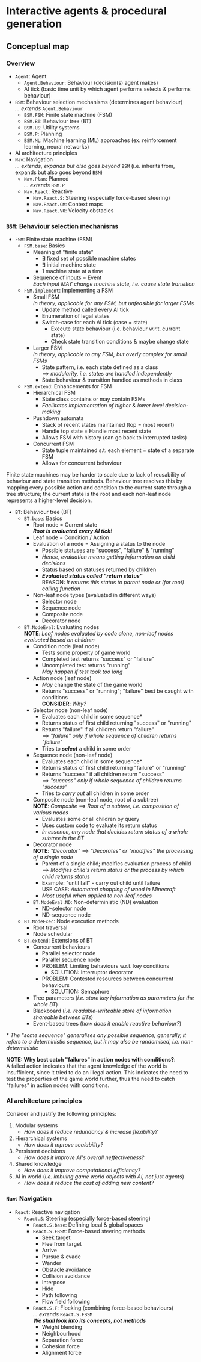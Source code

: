 # Interactive agents & procedural generation

## Conceptual map
### Overview
- `Agent`: Agent
     - `Agent.Behaviour`: Behaviour (decision(s) agent makes)
     - AI tick (basic time unit by which agent performs selects & performs behaviour)
- `BSM`: Behaviour selection mechanisms (determines agent behaviour) <br> _... extends_ `Agent.Behaviour`
    - `BSM.FSM`: Finite state machine (FSM)
    - `BSM.BT`: Behaviour tree (BT)
    - `BSM.US`: Utility systems
    - `BSM.P`: Planning
    - `BSM.ML`: Machine learning (ML) approaches (ex. reinforcement learning, neural networks)
- AI architecture principles
- `Nav`: Navigation <br> _... extends, expands but also goes beyond_ `BSM` (i.e. inherits from, expands but also goes beyond `BSM`)
    - `Nav.Plan`: Planned <br> _... extends_ `BSM.P`
    - `Nav.React`: Reactive
        - `Nav.React.S`: Steering (especially force-based steering)
        - `Nav.React.CM`: Context maps
        - `Nav.React.VO`: Velocity obstacles

### `BSM`: Behaviour selection mechanisms
- `FSM`: Finite state machine (FSM)
    - `FSM.base`: Basics
        - Meaning of "finite state"
            - $\exists$ fixed set of possible machine states
            - $\exists$ initial machine state
            - 1 machine state at a time
        - Sequence of inputs = Event <br> _Each input MAY change machine state, i.e. cause state transition_
    - `FSM.implement`: Implementing a FSM
        - Small FSM <br> _In theory, applicable for any FSM, but unfeasible for larger FSMs_
            - Update method called every AI tick
            - Enumeration of legal states
            - Switch-case for each AI tick (case = state)
                - Execute state behaviour (i.e. behaviour w.r.t. current state)
                - Check state transition conditions & maybe change state
        - Larger FSM <br> _In theory, applicable to any FSM, but overly complex for small FSMs_
            - State pattern, i.e. each state defined as a class <br> $\implies$ _modularity, i.e. states are handled independently_
            - State behaviour & transition handled as methods in class
    - `FSM.extend`: Enhancements for FSM
        - Hierarchical FSM
            - State class contains or may contain FSMs
            - _Facilitates implementation of higher & lower level decision-making_
        - Pushdown automata
            - Stack of recent states maintained (top = most recent)
            - Handle top state = Handle most recent state
            - Allows FSM with history (can go back to interrupted tasks)
        - Concurrent FSM
            - State tuple maintained s.t. each element = state of a separate FSM
            - Allows for concurrent behaviour

Finite state machines may be harder to scale due to lack of reusability of behaviour and state transition methods. Behaviour tree resolves this by mapping every possible action and condition to the current state through a tree structure; the current state is the root and each non-leaf node represents a higher-level decision.

- `BT`: Behaviour tree (BT)
    - `BT.base`: Basics
        - Root node = Current state <br> **_Root is evaluated every AI tick!_**
        - Leaf node = Condition / Action
        - Evaluation of a node = Assigning a status to the node
            - Possible statuses are "success", "failure" & "running"
            - _Hence, evaluation means getting information on child decisions_
            - Status based on statuses returned by children
            - **_Evaluated status called "return status"_** <br> REASON: _It returns this status to parent node or (for root) calling function_
        - Non-leaf node types (evaluated in different ways)
            - Selector node
            - Sequence node
            - Composite node
            - Decorator node
    - `BT.NodeEval`: Evaluating nodes <br> **NOTE**: _Leaf nodes evaluated by code alone, non-leaf nodes evaluated based on children_
        - Condition node (leaf node)
            - Tests some property of game world
            - Completed test returns "success" or "failure"
            - Uncompleted test returns "running" <br> _May happen if test took too long_
        - Action node (leaf node)
            - _May_ change the state of the game world
            - Returns "success" or "running"; "failure" best be caught with conditions <br> **CONSIDER**: _Why?_
        - Selector node (non-leaf node)
            - Evaluates each child in some sequence\*
            - Returns status of first child returning "success" or "running"
            - Returns "failure" if all children return "failure" <br> $\implies$ _"failure" only if whole sequence of children returns "failure"_
            - Tries to **_select_** a child in some order
        - Sequence node (non-leaf node)
            - Evaluates each child in some sequence\*
            - Returns status of first child returning "failure" or "running"
            - Returns "success" if all children return "success" <br> $\implies$ _"success" only if whole sequence of children returns "success"_
            - Tries to _carry out_ all children in some order
        - Composite node (non-leaf node, root of a subtree) <br> **NOTE**: _Composite_ $\implies$ _Root of a subtree, i.e. composition of various nodes_
            - Evaluates some or all children by query
            - Uses custom code to evaluate its return status
            - _In essence, any node that decides return status of a whole subtree in the BT_
        - Decorator node <br> **NOTE**: _"Decorator"_ $\implies$ _"Decorates" or "modifies" the processing of a single node_
            - Parent of a single child; modifies evaluation process of child <br> $\implies$ _Modifies child's return status or the process by which child returns status_
            - Example: "until fail" - carry out child until failure <br> USE CASE: _Automated chopping of wood in Minecraft_
            - _Most useful when applied to non-leaf nodes_
        - `BT.NodeEval.ND`: Non-deterministic (ND) evaluation
            - ND-selector node
            - ND-sequence node
    - `BT.NodeExec`: Node execution methods
        - Root traversal
        - Node schedular
    - `BT.extend`: Extensions of BT
        - Concurrent behaviours
            - Parallel selector node
            - Parallel sequence node
            - PROBLEM: Limiting behaviours w.r.t. key conditions
                - SOLUTION: Interruptor decorator
            - PROBLEM: Contested resources between concurrent behaviours
                - SOLUTION: Semaphore
        - Tree parameters (_i.e. store key information as parameters for the whole BT_)
        - Blackboard (_i.e. readable-writeable store of information shareable between BTs_)
        - Event-based trees (_how does it enable reactive behaviour?_)

\* _The "some sequence" generalises any possible sequence; generally, it refers to a deterministic sequence, but it may also be randomised, i.e. non-deterministic_

**NOTE: Why best catch "failures" in action nodes with conditions?**: <br> A failed action indicates that the agent knowledge of the world is insufficient, since it tried to do an illegal action. This indicates the need to test the properties of the game world further, thus the need to catch "failures" in action nodes with conditions.

### AI architecture principles
Consider and justify the following principles:

1. Modular systems
    - _How does it reduce redundancy & increase flexibility?_
2. Hierarchical systems
    - _How does it mprove scalability?_
3. Persistent decisions
    - _How does it improve AI's overall neffectiveness?_
4. Shared knowledge
    - _How does it improve computational efficiency?_
5. AI in world (_i.e. imbuing game world objects with AI, not just agents_)
    - _How does it reduce the cost of adding new content?_

### `Nav`: Navigation
- `React`: Reactive navigation
     - `React.S`: Steering (especially force-based steering)
          - `React.S.base`: Defining local & global spaces
          - `React.S.FBSM`: Force-based steering methods
               - Seek target
               - Flee from target
               - Arrive
               - Pursue & evade
               - Wander
               - Obstacle avoidance
               - Collision avoidance
               - Interpose
               - Hide
               - Path following
               - Flow field following
          - `React.S.F`: Flocking (combining force-based behaviours) <br> _... extends_ `React.S.FBSM` <br> **_We shall look into its concepts, not methods_**
               - Weight blending
               - Neighbourhood
               - Separation force
               - Cohesion force
               - Alignment force
